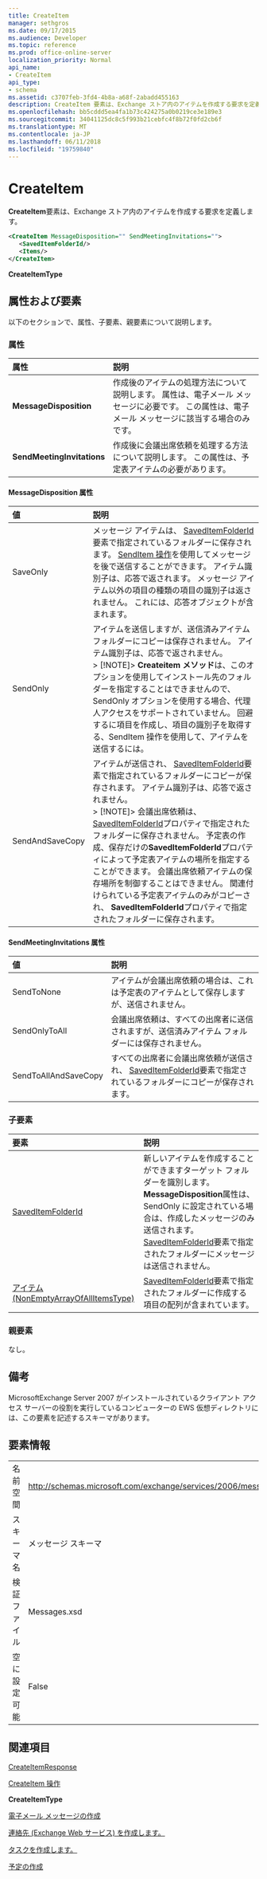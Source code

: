 ```yaml
---
title: CreateItem
manager: sethgros
ms.date: 09/17/2015
ms.audience: Developer
ms.topic: reference
ms.prod: office-online-server
localization_priority: Normal
api_name:
- CreateItem
api_type:
- schema
ms.assetid: c3707feb-3fd4-4b8a-a68f-2abadd455163
description: CreateItem 要素は、Exchange ストア内のアイテムを作成する要求を定義します。
ms.openlocfilehash: bb5cddd5ea4fa1b73c424275a0b0219ce3e189e3
ms.sourcegitcommit: 34041125dc8c5f993b21cebfc4f8b72f0fd2cb6f
ms.translationtype: MT
ms.contentlocale: ja-JP
ms.lasthandoff: 06/11/2018
ms.locfileid: "19759840"
---
```

# <a name="createitem"></a>CreateItem

**CreateItem**要素は、Exchange ストア内のアイテムを作成する要求を定義します。 
  
```xml
<CreateItem MessageDisposition="" SendMeetingInvitations="">
   <SavedItemFolderId/>
   <Items/>
</CreateItem>
```

 **CreateItemType**
## <a name="attributes-and-elements"></a>属性および要素

以下のセクションで、属性、子要素、親要素について説明します。
  
### <a name="attributes"></a>属性

|**属性**|**説明**|
|:-----|:-----|
|**MessageDisposition** <br/> |作成後のアイテムの処理方法について説明します。 属性は、電子メール メッセージに必要です。 この属性は、電子メール メッセージに該当する場合のみです。  <br/> |
|**SendMeetingInvitations** <br/> |作成後に会議出席依頼を処理する方法について説明します。 この属性は、予定表アイテムの必要があります。  <br/> |
   
#### <a name="messagedisposition-attribute"></a>MessageDisposition 属性

|**値**|**説明**|
|:-----|:-----|
|SaveOnly  <br/> |メッセージ アイテムは、 [SavedItemFolderId](saveditemfolderid.md)要素で指定されているフォルダーに保存されます。 [SendItem 操作](senditem-operation.md)を使用してメッセージを後で送信することができます。 アイテム識別子は、応答で返されます。 メッセージ アイテム以外の項目の種類の項目の識別子は返されません。 これには、応答オブジェクトが含まれます。  <br/> |
|SendOnly  <br/> |アイテムを送信しますが、送信済みアイテム フォルダーにコピーは保存されません。 アイテム識別子は、応答で返されません。  <br/> > [!NOTE]> **Createitem メソッド**は、このオプションを使用してインストール先のフォルダーを指定することはできませんので、SendOnly オプションを使用する場合、代理人アクセスをサポートされていません。 回避するに項目を作成し、項目の識別子を取得する、SendItem 操作を使用して、アイテムを送信するには。           |
|SendAndSaveCopy  <br/> |アイテムが送信され、 [SavedItemFolderId](saveditemfolderid.md)要素で指定されているフォルダーにコピーが保存されます。 アイテム識別子は、応答で返されません。  <br/> > [!NOTE]> 会議出席依頼は、 [SavedItemFolderId](saveditemfolderid.md)プロパティで指定されたフォルダーに保存されません。 予定表の作成、保存だけの**SavedItemFolderId**プロパティによって予定表アイテムの場所を指定することができます。 会議出席依頼アイテムの保存場所を制御することはできません。 関連付けられている予定表アイテムのみがコピーされ、 **SavedItemFolderId**プロパティで指定されたフォルダーに保存されます。           |
   
#### <a name="sendmeetinginvitations-attribute"></a>SendMeetingInvitations 属性

|**値**|**説明**|
|:-----|:-----|
|SendToNone  <br/> |アイテムが会議出席依頼の場合は、これは予定表のアイテムとして保存しますが、送信されません。  <br/> |
|SendOnlyToAll  <br/> |会議出席依頼は、すべての出席者に送信されますが、送信済みアイテム フォルダーには保存されません。  <br/> |
|SendToAllAndSaveCopy  <br/> |すべての出席者に会議出席依頼が送信され、 [SavedItemFolderId](saveditemfolderid.md)要素で指定されているフォルダーにコピーが保存されます。  <br/> |
   
### <a name="child-elements"></a>子要素

|**要素**|**説明**|
|:-----|:-----|
|[SavedItemFolderId](saveditemfolderid.md) <br/> |新しいアイテムを作成することができますターゲット フォルダーを識別します。 **MessageDisposition**属性は、SendOnly に設定されている場合は、作成したメッセージのみ送信されます。 [SavedItemFolderId](saveditemfolderid.md)要素で指定されたフォルダーにメッセージは送信されません。  <br/> |
|[アイテム (NonEmptyArrayOfAllItemsType)](items-nonemptyarrayofallitemstype.md) <br/> |[SavedItemFolderId](saveditemfolderid.md)要素で指定されたフォルダーに作成する項目の配列が含まれています。  <br/> |
   
### <a name="parent-elements"></a>親要素

なし。
  
## <a name="remarks"></a>備考

MicrosoftExchange Server 2007 がインストールされているクライアント アクセス サーバーの役割を実行しているコンピューターの EWS 仮想ディレクトリには、この要素を記述するスキーマがあります。
  
## <a name="element-information"></a>要素情報

|||
|:-----|:-----|
|名前空間  <br/> |http://schemas.microsoft.com/exchange/services/2006/messages  <br/> |
|スキーマ名  <br/> |メッセージ スキーマ  <br/> |
|検証ファイル  <br/> |Messages.xsd  <br/> |
|空に設定可能  <br/> |False  <br/> |
   
## <a name="see-also"></a>関連項目



[CreateItemResponse](createitemresponse.md)
  

  [CreateItem 操作](createitem-operation.md)
  
 **CreateItemType**


[電子メール メッセージの作成](http://msdn.microsoft.com/library/05bfb83c-2866-427d-a9fe-14ba3cb02793%28Office.15%29.aspx)
  
[連絡先 (Exchange Web サービス) を作成します。](http://msdn.microsoft.com/library/4845917e-70d1-481c-bbd7-011ec6571789%28Office.15%29.aspx)
  
[タスクを作成します。](http://msdn.microsoft.com/library/0ef97334-e8a0-4f67-a23a-dd9e2bbad49f%28Office.15%29.aspx)
  
[予定の作成](http://msdn.microsoft.com/library/2385391e-c9e7-4d45-b803-c4ff94d5c94e%28Office.15%29.aspx)

